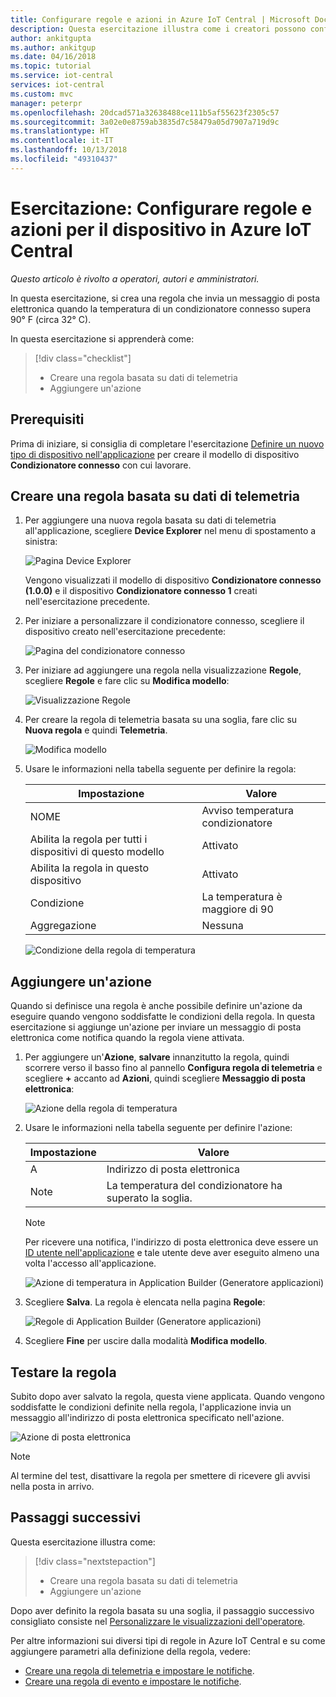 ```yaml
---
title: Configurare regole e azioni in Azure IoT Central | Microsoft Docs
description: Questa esercitazione illustra come i creatori possono configurare regole e azioni basate su dati di telemetria nell'applicazione Azure IoT Central.
author: ankitgupta
ms.author: ankitgup
ms.date: 04/16/2018
ms.topic: tutorial
ms.service: iot-central
services: iot-central
ms.custom: mvc
manager: peterpr
ms.openlocfilehash: 20dcad571a32638488ce111b5af55623f2305c57
ms.sourcegitcommit: 3a02e0e8759ab3835d7c58479a05d7907a719d9c
ms.translationtype: HT
ms.contentlocale: it-IT
ms.lasthandoff: 10/13/2018
ms.locfileid: "49310437"
---
```

# <a name="tutorial-configure-rules-and-actions-for-your-device-in-azure-iot-central"></a>Esercitazione: Configurare regole e azioni per il dispositivo in Azure IoT Central

*Questo articolo è rivolto a operatori, autori e amministratori.*

In questa esercitazione, si crea una regola che invia un messaggio di posta elettronica quando la temperatura di un condizionatore connesso supera 90&deg; F (circa 32° C).

In questa esercitazione si apprenderà come:

> [!div class="checklist"]
> * Creare una regola basata su dati di telemetria
> * Aggiungere un'azione

## <a name="prerequisites"></a>Prerequisiti

Prima di iniziare, si consiglia di completare l'esercitazione [Definire un nuovo tipo di dispositivo nell'applicazione](tutorial-define-device-type.md) per creare il modello di dispositivo **Condizionatore connesso** con cui lavorare.

## <a name="create-a-telemetry-based-rule"></a>Creare una regola basata su dati di telemetria

1. Per aggiungere una nuova regola basata su dati di telemetria all'applicazione, scegliere **Device Explorer** nel menu di spostamento a sinistra:

    ![Pagina Device Explorer](media/tutorial-configure-rules/explorerpage1.png)

    Vengono visualizzati il modello di dispositivo **Condizionatore connesso (1.0.0)** e il dispositivo **Condizionatore connesso 1** creati nell'esercitazione precedente.

2. Per iniziare a personalizzare il condizionatore connesso, scegliere il dispositivo creato nell'esercitazione precedente:

    ![Pagina del condizionatore connesso](media/tutorial-configure-rules/builderdevicelist1.png)

3. Per iniziare ad aggiungere una regola nella visualizzazione **Regole**, scegliere **Regole** e fare clic su **Modifica modello**:

    ![Visualizzazione Regole](media/tutorial-configure-rules/builderedittemplate.png)

4. Per creare la regola di telemetria basata su una soglia, fare clic su **Nuova regola** e quindi **Telemetria**.

    ![Modifica modello](media/tutorial-configure-rules/buildernewrule.png)

5. Usare le informazioni nella tabella seguente per definire la regola:

    | Impostazione                                      | Valore                             |
    | -------------------------------------------- | ------------------------------    |
    | NOME                                         | Avviso temperatura condizionatore |
    | Abilita la regola per tutti i dispositivi di questo modello | Attivato                                |
    | Abilita la regola in questo dispositivo                   | Attivato                                |
    | Condizione                                    | La temperatura è maggiore di 90    |
    | Aggregazione                                  | Nessuna                              |

    ![Condizione della regola di temperatura](media/tutorial-configure-rules/buildertemperaturerule1.png)

## <a name="add-an-action"></a>Aggiungere un'azione

Quando si definisce una regola è anche possibile definire un'azione da eseguire quando vengono soddisfatte le condizioni della regola. In questa esercitazione si aggiunge un'azione per inviare un messaggio di posta elettronica come notifica quando la regola viene attivata.

1. Per aggiungere un'**Azione**, **salvare** innanzitutto la regola, quindi scorrere verso il basso fino al pannello **Configura regola di telemetria** e scegliere **+** accanto ad **Azioni**, quindi scegliere **Messaggio di posta elettronica**:

    ![Azione della regola di temperatura](media/tutorial-configure-rules/builderaddaction1.png)

2. Usare le informazioni nella tabella seguente per definire l'azione:

    | Impostazione   | Valore                          |
    | --------- | ------------------------------ |
    | A        | Indirizzo di posta elettronica             |
    | Note     | La temperatura del condizionatore ha superato la soglia. |

    > [!NOTE]
    > Per ricevere una notifica, l'indirizzo di posta elettronica deve essere un [ID utente nell'applicazione](howto-administer.md) e tale utente deve aver eseguito almeno una volta l'accesso all'applicazione.

    ![Azione di temperatura in Application Builder (Generatore applicazioni)](media/tutorial-configure-rules/buildertemperatureaction.png)

3. Scegliere **Salva**. La regola è elencata nella pagina **Regole**:

    ![Regole di Application Builder (Generatore applicazioni)](media/tutorial-configure-rules/builderrules1.png)

4. Scegliere **Fine** per uscire dalla modalità **Modifica modello**.
 

## <a name="test-the-rule"></a>Testare la regola

Subito dopo aver salvato la regola, questa viene applicata. Quando vengono soddisfatte le condizioni definite nella regola, l'applicazione invia un messaggio all'indirizzo di posta elettronica specificato nell'azione.

![Azione di posta elettronica](media/tutorial-configure-rules/email.png)

> [!NOTE]
> Al termine del test, disattivare la regola per smettere di ricevere gli avvisi nella posta in arrivo. 

## <a name="next-steps"></a>Passaggi successivi

Questa esercitazione illustra come:

<!-- Repeat task list from intro -->
> [!div class="nextstepaction"]
> * Creare una regola basata su dati di telemetria
> * Aggiungere un'azione

Dopo aver definito la regola basata su una soglia, il passaggio successivo consigliato consiste nel [Personalizzare le visualizzazioni dell'operatore](tutorial-customize-operator.md).

Per altre informazioni sui diversi tipi di regole in Azure IoT Central e su come aggiungere parametri alla definizione della regola, vedere:
* [Creare una regola di telemetria e impostare le notifiche](howto-create-telemetry-rules.md).
* [Creare una regola di evento e impostare le notifiche](howto-create-event-rules.md).

<!-- Next tutorials in the sequence -->
